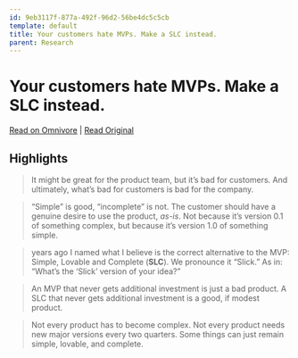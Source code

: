 ```yaml
---
id: 9eb3117f-877a-492f-96d2-56be4dc5c5cb
template: default
title: Your customers hate MVPs. Make a SLC instead.
parent: Research
---
```


# Your customers hate MVPs. Make a SLC instead.

[Read on Omnivore](https://omnivore.app/me/your-customers-hate-mv-ps-make-a-slc-instead-18b855f5851) | [Read Original](https://longform.asmartbear.com/slc?ref=refind)

## Highlights

> It might be great for the product team, but it’s bad for customers. And ultimately, what’s bad for customers is bad for the company.

> “Simple” is good, “incomplete” is not. The customer should have a genuine desire to use the product, _as-is_. Not because it’s version 0.1 of something complex, but because it’s version 1.0 of something simple.

> years ago I named what I believe is the correct alternative to the MVP: Simple, Lovable and Complete (**SLC**). We pronounce it “Slick.” As in: “What’s the ‘Slick’ version of your idea?”

> An MVP that never gets additional investment is just a bad product. A SLC that never gets additional investment is a good, if modest product.

> Not every product has to become complex. Not every product needs new major versions every two quarters. Some things can just remain simple, lovable, and complete.

